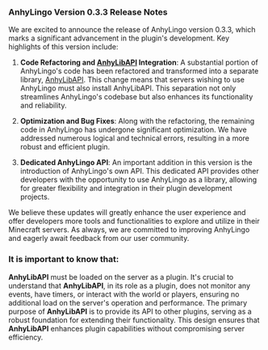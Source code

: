 ### AnhyLingo Version 0.3.3 Release Notes

We are excited to announce the release of AnhyLingo version 0.3.3, which marks a significant advancement in the plugin's development. Key highlights of this version include:

1. **Code Refactoring and [AnhyLibAPI](https://github.com/AnhyDev/ResourcesHub/tree/main/AnhyLibAPI/releases/v1.3.3) Integration**: A substantial portion of AnhyLingo's code has been refactored and transformed into a separate library, [AnhyLibAPI](https://github.com/AnhyDev/ResourcesHub/tree/main/AnhyLibAPI/releases/v1.3.3). This change means that servers wishing to use AnhyLingo must also install AnhyLibAPI. This separation not only streamlines AnhyLingo's codebase but also enhances its functionality and reliability.

2. **Optimization and Bug Fixes**: Along with the refactoring, the remaining code in AnhyLingo has undergone significant optimization. We have addressed numerous logical and technical errors, resulting in a more robust and efficient plugin.

3. **Dedicated AnhyLingo API**: An important addition in this version is the introduction of AnhyLingo's own API. This dedicated API provides other developers with the opportunity to use AnhyLingo as a library, allowing for greater flexibility and integration in their plugin development projects.

We believe these updates will greatly enhance the user experience and offer developers more tools and functionalities to explore and utilize in their Minecraft servers. As always, we are committed to improving AnhyLingo and eagerly await feedback from our user community.

### It is important to know that:

**AnhyLibAPI** must be loaded on the server as a plugin. It's crucial to understand that **AnhyLibAPI**, in its role as a plugin, does not monitor any events, have timers, or interact with the world or players, ensuring no additional load on the server's operation and performance. The primary purpose of **AnhyLibAPI** is to provide its API to other plugins, serving as a robust foundation for extending their functionality. This design ensures that **AnhyLibAPI** enhances plugin capabilities without compromising server efficiency.
